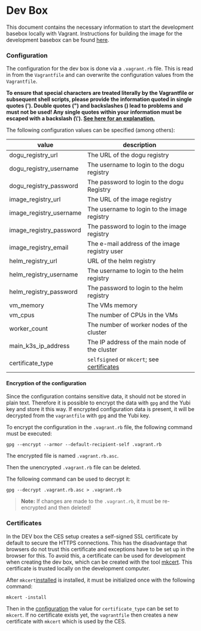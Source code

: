 # Dev Box

This document contains the necessary information to start the development basebox locally with Vagrant.
Instructions for building the image for the development basebox can be found [here](./building_basebox_en.md).

### Configuration

The configuration for the dev box is done via a `.vagrant.rb` file. This is read in from the `Vagrantfile` and can
overwrite the configuration values from the `Vagrantfile`.

**To ensure that special characters are treated literally by the Vagrantfile or subsequent shell scripts, please provide 
the information quoted in single quotes ('). Double quotes (") and backslashes (\) lead to problems and must not be 
used! Any single quotes within your information must be escaped with a backslash (\\'). [See here for an explanation.](https://en.wikibooks.org/wiki/Ruby_Programming/Strings#Single_quotes)**

The following configuration values can be specified (among others):

| value                   | description                                                 |
|-------------------------|-------------------------------------------------------------|
| dogu_registry_url       | The URL of the dogu registry                                |
| dogu_registry_username  | The username to login to the dogu registry                  |
| dogu_registry_password  | The password to login to the dogu Registry                  |
| image_registry_url      | The URL of the image registry                               |
| image_registry_username | The username to login to the image registry                 |
| image_registry_password | The password to login to the image registry                 |
| image_registry_email    | The e-mail address of the image registry user               |
| helm_registry_url       | URL of the helm registry                                    |
| helm_registry_username  | The username to login to the helm registry                  |
| helm_registry_password  | The password to login to the helm registry                  |
| vm_memory               | The VMs memory                                              |
| vm_cpus                 | The number of CPUs in the VMs                               |
| worker_count            | The number of worker nodes of the cluster                   |
| main_k3s_ip_address     | The IP address of the main node of the cluster              |
| certificate_type        | `selfsigned` or `mkcert`; see [certificates](#certificates) |

#### Encryption of the configuration

Since the configuration contains sensitive data, it should not be stored in plain text.
Therefore it is possible to encrypt the data with `gpg` and the Yubi key and store it this way.
If encrypted configuration data is present, it will be decrypted from the `vagrantfile` with `gpg` and the Yubi key.

To encrypt the configuration in the `.vagrant.rb` file, the following command must be executed:

```shell
gpg --encrypt --armor --default-recipient-self .vagrant.rb

```

The encrypted file is named `.vagrant.rb.asc`.

Then the unencrypted `.vagrant.rb` file can be deleted.

The following command can be used to decrypt it:

```shell
gpg --decrypt .vagrant.rb.asc > .vagrant.rb
```

> **Note:** If changes are made to the `.vagrant.rb`, it must be re-encrypted and then deleted!

### Certificates

In the DEV box the CES setup creates a self-signed SSL certificate by default to secure the HTTPS connections.
This has the disadvantage that browsers do not trust this certificate and exceptions have to be set up in the browser
for this.
To avoid this, a certificate can be used for development when creating the dev box, which can be created with the
tool [mkcert](https://github.com/FiloSottile/mkcert).
This certificate is trusted locally on the development computer.

After `mkcert`[installed](https://github.com/FiloSottile/mkcert#installation) is installed, it must be initialized once
with the following command:

```shell
mkcert -install
```

Then in the [configuration](#configuration) the value for `certificate_type` can be set to `mkcert`.
If no certificate exists yet, the `vagrantfile` then creates a new certificate with `mkcert` which is used by the CES.